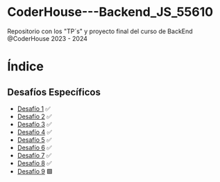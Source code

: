 # CoderHouse---Backend_JS_55610
Repositorio con los "TP´s" y proyecto final del curso de BackEnd @CoderHouse 2023 - 2024


# Índice

## Desafíos Específicos
- [Desafío 1](https://github.com/leoroan/CoderHouse---Backend_JS_55610/tree/desafios/D1) ✅
- [Desafío 2](https://github.com/leoroan/CoderHouse---Backend_JS_55610/tree/desafios/D2) ✅
- [Desafío 3](https://github.com/leoroan/CoderHouse---Backend_JS_55610/tree/desafios/D3) ✅
- [Desafío 4](https://github.com/leoroan/CoderHouse---Backend_JS_55610/tree/desafios/D4) ✅
- [Desafío 5](https://github.com/leoroan/CoderHouse---Backend_JS_55610/tree/desafios/D5) ✅
- [Desafío 6](https://github.com/leoroan/CoderHouse---Backend_JS_55610/tree/desafios/D6) ✅
- [Desafío 7](https://github.com/leoroan/CoderHouse---Backend_JS_55610/tree/desafios/D7) ✅
- [Desafío 8](https://github.com/leoroan/CoderHouse---Backend_JS_55610/tree/desafios/D8) ✅
- [Desafío 9](https://github.com/leoroan/CoderHouse---Backend_JS_55610/tree/desafios/D9) 🟩
